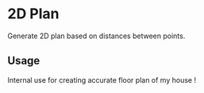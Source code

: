 # 2D Plan

Generate 2D plan based on distances between points.

## Usage

Internal use for creating accurate floor plan of my house !